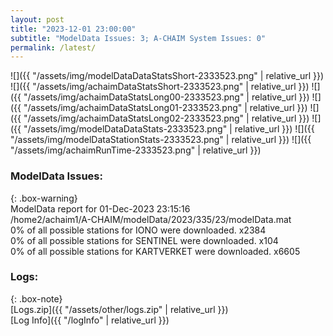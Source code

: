 ```yaml
---
layout: post
title: "2023-12-01 23:00:00"
subtitle: "ModelData Issues: 3; A-CHAIM System Issues: 0"
permalink: /latest/
---
```


![]({{ "/assets/img/modelDataDataStatsShort-2333523.png" | relative_url }})
![]({{ "/assets/img/achaimDataStatsShort-2333523.png" | relative_url }})
![]({{ "/assets/img/achaimDataStatsLong00-2333523.png" | relative_url }})
![]({{ "/assets/img/achaimDataStatsLong01-2333523.png" | relative_url }})
![]({{ "/assets/img/achaimDataStatsLong02-2333523.png" | relative_url }})
![]({{ "/assets/img/modelDataDataStats-2333523.png" | relative_url }})
![]({{ "/assets/img/modelDataStationStats-2333523.png" | relative_url }})
![]({{ "/assets/img/achaimRunTime-2333523.png" | relative_url }})


### ModelData Issues:  
  
{: .box-warning}  
 ModelData report for 01-Dec-2023 23:15:16   
 /home2/achaim1/A-CHAIM/modelData/2023/335/23/modelData.mat   
 0% of all possible stations for IONO were downloaded. x2384   
 0% of all possible stations for SENTINEL were downloaded. x104   
 0% of all possible stations for KARTVERKET were downloaded. x6605   
  


### Logs:  
  
{: .box-note}  
[Logs.zip]({{ "/assets/other/logs.zip" | relative_url }})  
[Log Info]({{ "/logInfo" | relative_url }})  
